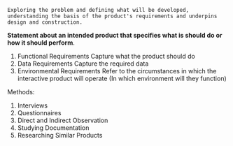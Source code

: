 	Exploring the problem and defining what will be developed, understanding the basis of the product's requirements and underpins design and construction.


**Statement about an intended product that specifies what is should do or how it should perform**.
1. Functional Requirements 
   Capture what the product should do
2. Data Requirements
   Capture the required data
3. Environmental Requirements
   Refer to the circumstances in which the interactive product will operate (In which environment will they function)

Methods:
1. Interviews
2. Questionnaires
3. Direct and Indirect Observation
4. Studying Documentation
5. Researching Similar Products